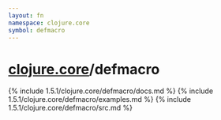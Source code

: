 ```yaml
---
layout: fn
namespace: clojure.core
symbol: defmacro
---
```


# [clojure.core](../)/defmacro

{% include 1.5.1/clojure.core/defmacro/docs.md %}
{% include 1.5.1/clojure.core/defmacro/examples.md %}
{% include 1.5.1/clojure.core/defmacro/src.md %}

